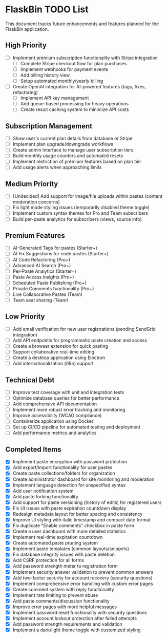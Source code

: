 # FlaskBin TODO List
This document tracks future enhancements and features planned for the FlaskBin application.
## High Priority
- [ ] Implement premium subscription functionality with Stripe integration
  - [ ] Complete Stripe checkout flow for plan purchases
  - [ ] Implement webhooks for payment events
  - [ ] Add billing history view
  - [ ] Setup automated monthly/yearly billing
- [ ] Create OpenAI integration for AI-powered features (tags, fixes, refactoring)
  - [ ] Implement API key management
  - [ ] Add queue-based processing for heavy operations
  - [ ] Create result caching system to minimize API costs

## Subscription Management
- [ ] Show user's current plan details from database or Stripe
- [ ] Implement plan upgrade/downgrade workflows
- [ ] Create admin interface to manage user subscription tiers
- [ ] Build monthly usage counters and automated resets
- [ ] Implement restriction of premium features based on plan tier
- [ ] Add usage alerts when approaching limits

## Medium Priority
- [ ] [Undecided] Add support for image/file uploads within pastes (content moderation concerns)
- [ ] Fix light mode styling issues (temporarily disabled theme toggle)
- [ ] Implement custom syntax themes for Pro and Team subscribers
- [ ] Build per-paste analytics for subscribers (views, source info)

## Premium Features
- [ ] AI-Generated Tags for pastes (Starter+)
- [ ] AI Fix Suggestions for code pastes (Starter+)
- [ ] AI Code Refactoring (Pro+)
- [ ] Advanced AI Search (Pro+)
- [ ] Per-Paste Analytics (Starter+)
- [ ] Paste Access Insights (Pro+)
- [ ] Scheduled Paste Publishing (Pro+)
- [ ] Private Comments functionality (Pro+)
- [ ] Live Collaborative Pastes (Team)
- [ ] Team seat sharing (Team)
## Low Priority
- [ ] Add email verification for new user registrations (pending SendGrid integration)
- [ ] Add API endpoints for programmatic paste creation and access
- [ ] Create a browser extension for quick pasting
- [ ] Support collaborative real-time editing
- [ ] Create a desktop application using Electron
- [ ] Add internationalization (i18n) support
## Technical Debt
- [ ] Improve test coverage with unit and integration tests
- [ ] Optimize database queries for better performance
- [ ] Add comprehensive API documentation
- [ ] Implement more robust error tracking and monitoring
- [ ] Improve accessibility (WCAG compliance)
- [ ] Containerize application using Docker
- [ ] Set up CI/CD pipeline for automated testing and deployment
- [ ] Add performance metrics and analytics
## Completed Items
- [x] Implement paste encryption with password protection
- [x] Add export/import functionality for user pastes
- [x] Create paste collections/folders for organization
- [x] Create administrator dashboard for site monitoring and moderation
- [x] Implement language detection for unspecified syntax
- [x] Add user notification system
- [x] Add paste forking functionality
- [x] Add support for paste versioning (history of edits) for registered users
- [x] Fix UI issues with paste expiration countdown display
- [x] Redesign metadata layout for better spacing and consistency
- [x] Improve UI styling with italic timestamp and compact date format
- [x] Fix duplicate "Enable comments" checkbox in paste form
- [x] Create a user dashboard with more detailed statistics
- [x] Implement real-time expiration countdown
- [x] Create automated paste pruning system
- [x] Implement paste templates (common layouts/snippets)
- [x] Fix database integrity issues with paste deletion
- [x] Add CSRF protection for all forms
- [x] Add password strength meter to registration form
- [x] Implement security answer validation to prevent common answers
- [x] Add two-factor security for account recovery (security questions)
- [x] Implement comprehensive error handling with custom error pages
- [x] Create comment system with reply functionality
- [x] Implement rate limiting to prevent abuse
- [x] Add paste comments/discussion functionality
- [x] Improve error pages with more helpful messages
- [x] Implement password reset functionality with security questions
- [x] Implement account lockout protection after failed attempts
- [x] Add password strength requirements and validation
- [x] Implement a dark/light theme toggle with customized styling
